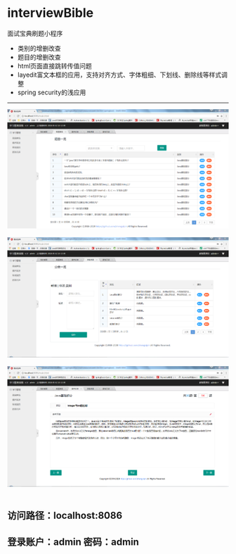 # interviewBible
面试宝典刷题小程序
* 类别的增删改查
* 题目的增删改查
* html页面直接跳转传值问题
* layedit富文本框的应用，支持对齐方式、字体粗细、下划线、删除线等样式调整
* spring security的浅应用
---
![](https://github.com/zhengvipin/interviewBible/raw/master/springboot/src/main/resources/static/imgs/1.png)  
![](https://github.com/zhengvipin/interviewBible/raw/master/springboot/src/main/resources/static/imgs/2.png)  
![](https://github.com/zhengvipin/interviewBible/raw/master/springboot/src/main/resources/static/imgs/3.png)  
## 访问路径：localhost:8086
## 登录账户：admin 密码：admin

